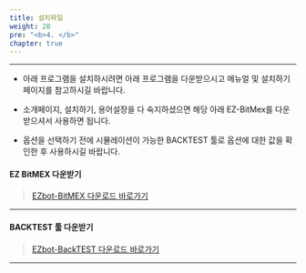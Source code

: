 ```yaml
---
title: 설치파일
weight: 20
pre: "<b>4. </b>"
chapter: true
---
```


---

- 아래 프로그램을 설치하시려면 아래 프로그램을 다운받으시고 메뉴얼 및 설치하기 페이지를 참고하시길 바랍니다.

- 소개페이지, 설치하기, 용어설장을 다 숙지하셨으면 해당 아래 EZ-BitMex를 다운 받으셔서 사용하면 됩니다.

- 옵션을 선택하기 전에 시뮬레이션이 가능한 BACKTEST 툴로 옵션에 대한 값을 확인한 후 사용하시길 바랍니다.




#### EZ BitMEX 다운받기

>[EZbot-BitMEX 다운로드 바로가기](/4_install_file/1_bitmex/)</br>

---

#### BACKTEST 툴 다운받기

>[EZbot-BackTEST 다운로드 바로가기](/4_install_file/tester_tool_file/)</br>

---

